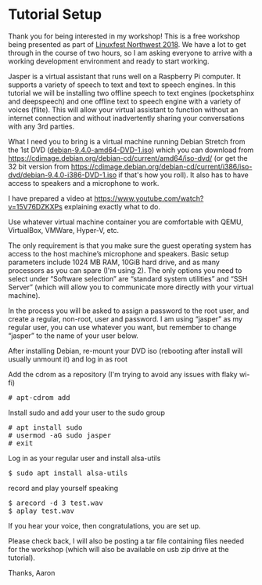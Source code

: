 # Tutorial Setup

Thank you for being interested in my workshop! This is a free workshop being presented as part of [Linuxfest Northwest 2018](https://linuxfestnorthwest.org). We have a lot to get through in the course of two hours, so I am asking everyone to arrive with a working development environment and ready to start working.

Jasper is a virtual assistant that runs well on a Raspberry Pi computer. It supports a variety of speech to text and text to speech engines. In this tutorial we will be installing two offline speech to text engines (pocketsphinx and deepspeech) and one offline text to speech engine with a variety of voices (flite). This will allow your virtual assistant to function without an internet connection and without inadvertently sharing your conversations with any 3rd parties.

What I need you to bring is a virtual machine running Debian Stretch from the 1st DVD ([debian-9.4.0-amd64-DVD-1.iso]("https://cdimage.debian.org/debian-cd/current/amd64/iso-dvd/debian-9.4.0-amd64-DVD-1.iso")) which you can download from https://cdimage.debian.org/debian-cd/current/amd64/iso-dvd/ (or get the 32 bit version from https://cdimage.debian.org/debian-cd/current/i386/iso-dvd/debian-9.4.0-i386-DVD-1.iso if that's how you roll). It also has to have access to speakers and a microphone to work.

I have prepared a video at https://www.youtube.com/watch?v=15V76DZKXPs explaining exactly what to do.

Use whatever virtual machine container you are comfortable with QEMU, VirtualBox, VMWare, Hyper-V, etc.

The only requirement is that you make sure the guest operating system has access to the host machine’s microphone and speakers.
Basic setup parameters include 1024 MB RAM, 10GiB hard drive, and as many processors as you can spare (I'm using 2). The only options you need to select under “Software selection” are “standard system utilities” and “SSH Server” (which will allow you to communicate more directly with your virtual machine).

In the process you will be asked to assign a password to the root user, and create a regular, non-root, user and password. I am using “jasper” as my regular user, you can use whatever you want, but remember to change “jasper” to the name of your user below.


After installing Debian, re-mount your DVD iso (rebooting after install will usually unmount it) and log in as root

Add the cdrom as a repository (I'm trying to avoid any issues with flaky wi-fi)
<pre>
# apt-cdrom add
</pre>

Install sudo and add your user to the sudo group
<pre>
# apt install sudo
# usermod -aG sudo jasper
# exit
</pre>

Log in as your regular user and install alsa-utils
<pre>
$ sudo apt install alsa-utils
</pre>

record and play yourself speaking
<pre>
$ arecord -d 3 test.wav
$ aplay test.wav
</pre>

If you hear your voice, then congratulations, you are set up.

Please check back, I will also be posting a tar file containing files needed for the workshop (which will also be available on usb zip drive at the tutorial).

Thanks,
Aaron
